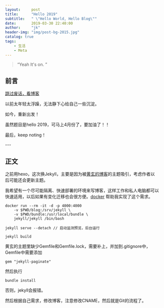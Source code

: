 ```yaml
---
layout:     post
title:      "Hello 2019"
subtitle:   " \"Hello World, Hello Blog\""
date:       2019-03-30 22:40:00
author:     "jk"
header-img: "img/post-bg-2015.jpg"
catalog: true
tags:
    - 生活
    - Meta
---
```


> “Yeah It's on. ”


## 前言

[跳过废话，看博客 ](#build) 

以前太年轻太浮躁，无法静下心给自己一些沉淀。

如今，重新出发！

虽然题目是hello 2019，可马上4月份了，要加油了！！

最后，keep noting！

<p id = "build"></p>
---

## 正文

之前用hexo，这次换Jekyll，主要是因为被[黄玄的博客](http://huangxuan.me/)的主题吸引，考虑作者以后可能还会更新主题。



我希望有一个尽可能隔离、快速部署的环境来写博客，这样工作和私人电脑都可以快速适用，以后如果有变化迁移也会很方便。[docker](https://hub.docker.com/r/jekyll/jekyll/) 帮助我实现了这个需求。

```shell
docker run --rm -it -d -p 4000:4000
	-v $PWD/blog:/srv/jekyll \
	-v $PWD/bundle:/usr/local/bundle \
	jekyll/jekyll /bin/bash

jekyll serve --detach // 启动监测预览，后台运行

jekyll build 
```

黄玄的主题里缺少Gemfile和Gemfile.lock，需要补上，并加到.gitignore中，Gemfile中需要添加

`gem "jekyll-paginate"`

然后执行

`bundle install`

否则，jekyll会报错。

然后根据自己需求，修改博客，注意修改CNAME，然后就是Git的流程了。





